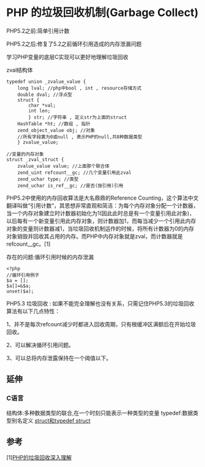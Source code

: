 # PHP 的垃圾回收机制(Garbage Collect)

PHP5.2之前:简单引用计数

PHP5.2之后:修复了5.2之前循环引用造成的内存泄漏问题

学习PHP变量的底层C实现可以更好地理解垃圾回收

zval结构体

```
typedef union _zvalue_value {
    long lval; //php中bool , int , resource存储方式
    double dval; //浮点型
    struct {
        char *val;
        int len;
        } str; //字符串 , 定义str为上面的struct
    HashTable *ht; //数组 , 指针
    zend_object_value obj; //对象
    //所有字段置为0或null , 表示PHP的null,共8种数据类型
    } zvalue_value;
    
//变量的内存对象
struct _zval_struct {
    zvalue_value value; //上面那个联合体
    zend_uint refcount__gc; //几个变量引用此zval
    zend_uchar type; //类型
    zend_uchar is_ref__gc; //是否(按引用)引用
```


 PHP5.2中使用的内存回收算法是大名鼎鼎的Reference Counting，这个算法中文翻译叫做“引用计数”，其思想非常直观和简洁：为每个内存对象分配一个计数器，当一个内存对象建立时计数器初始化为1(因此此时总是有一个变量引用此对象)，以后每有一个新变量引用此内存对象，则计数器加1，而每当减少一个引用此内存对象的变量则计数器减1，当垃圾回收机制运作的时候，将所有计数器为0的内存对象销毁并回收其占用的内存。而PHP中内存对象就是zval，而计数器就是refcount__gc。[1]
  


存在的问题:循环引用时候的内存泄漏

```
<?php
//循环引用例子
$a = [];
$a[]=&$a;
unset($a);
```

PHP5.3 垃圾回收 :
如果不能完全理解也没有关系，只需记住PHP5.3的垃圾回收算法有以下几点特性：

1、并不是每次refcount减少时都进入回收周期，只有根缓冲区满额后在开始垃圾回收。

2、可以解决循环引用问题。

3、可以总将内存泄露保持在一个阈值以下。

## 延伸
### C语言
结构体:多种数据类型的联合,在一个时刻只能表示一种类型的变量
typedef:数据类型别名定义 [struct和typedef struct](https://www.cnblogs.com/qyaizs/articles/2039101.html)


## 参考
[1][PHP的垃圾回收深入理解](https://www.cnblogs.com/lovehappying/p/3679356.html)



 


